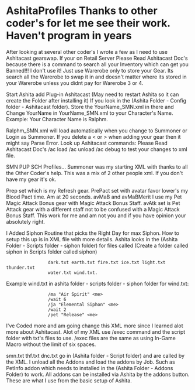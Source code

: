 # AshitaProfiles Thanks to other coder's for let me see their work. Haven't program in years
After looking at several other coder's I wrote a few as I need to use Ashitacast gearswap.
If your on Retail Server Please Read Ashitacast Doc's because there is a command to search all
your Inventory which can get you Banned!!! I don't use it! Just use Warerobe only to store your
Gear. Its search all the Warerobe to swap it in and doesn't matter where its stored in your
Warerobe unless you didnt pay for Warerobe 3 or 4. 

Start Ashita add Plug-in Ashitacast (May need to restart Ashita so 
it can create the Folder after installing it)
If you look in the (Ashita Folder - Config folder - Ashitacast folder).
Store the YourName_SMN.xml in there and Change YourName in YourName_SMN.xml
to your Character's Name. Example: Your Character Name is Ralphm.

Ralphm_SMN.xml will load automatically when you change to Summoner
or Login as Summoner. If you delete a < or > when adding your gear
then it might say Parse Error. Look up Ashitacast commands:
Please Read Ashitacast Doc's
/ac load
/ac unload
/ac debug
to test your changes to xml file.

SMN PUP SCH Profiles...
Summoner was my starting XML with thanks to all the Other Coder's help. This was a mix of 2 other people xml.
If you don't have my gear it's ok.

Prep set which is my Refresh gear. 
PrePact set with avatar favor lower's my Blood Pact time. Am at 20 seconds.
avMaB and avMaBMerit I use my Pet Magic Attack Bonus gear with Magic Attack Bonus Staff.
avAtk set is Pet Attack gear with a different staff not to be confused with a Magic Attack Bonus Staff.
This work for me and am not you and if you have opinion your absolutely right.

I Added Siphon Routine that picks the Right Day for max Siphon. 
How to setup this up is in XML file with more details.
			Ashita looks in the (Ashita Folder - Scripts folder - siphon folder)
			for files called (Create a folder called siphon in Scripts folder called siphon)
						
					
					dark.txt earth.txt fire.txt ice.txt light.txt thunder.txt 
					water.txt wind.txt. 
					
  Example wind.txt in ashita folder - scripts folder - siphon folder for wind.txt:
					
					/ma "Air Spirit" <me>
					/wait 6
					/ja "Elemental Siphon" <me>
					/wait 2
					/pet "Release" <me>

I've Coded more and am going change this XML more since I learned alot more about Ashitacast.
Alot of my XML use /exec command and the script folder with txt's files to use. /exec files
are the same as using In-Game Macro without the limit of six spaces.

smn.txt thf.txt dnc.txt go in (Ashita folder - Script folder) and are called by the XML.
I unload all the Addons and load the addons by Job. Such as PetInfo addon which needs
to installed in the (Ashita Folder - Addons Folder) to work. All addons can be installed
via Ashita by the addons button. These are what I use from the basic setup of Ashita.
